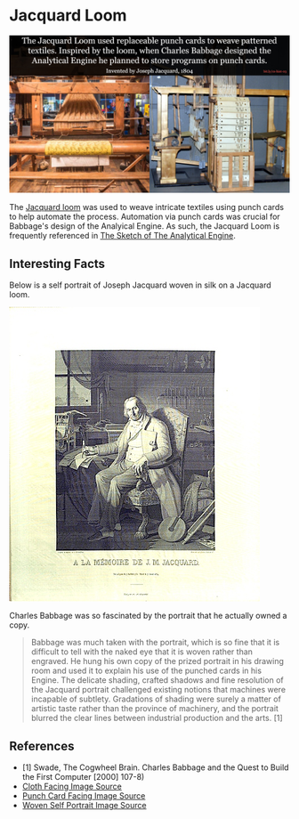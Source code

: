 # Jacquard Loom
![jacquard loom](jacquard-loom.jpg)

The [Jacquard loom](https://en.wikipedia.org/wiki/Jacquard_loom) was used to weave intricate textiles using punch cards to help
automate the process. Automation via punch cards was crucial for Babbage's design
of the Analyical Engine. As such, the Jacquard Loom is frequently referenced in
[The Sketch of The Analytical Engine](bit.ly/cs-hist-02).

## Interesting Facts
Below is a self portrait of Joseph Jacquard woven in silk on a Jacquard loom.

![jacquard self portrait](jacquard-woven-self-portrait.jpg)

Charles Babbage was so fascinated by the portrait that he actually owned a copy.

> Babbage was much taken with the portrait, which is so fine that it is difficult to tell with the naked eye that it is woven rather than engraved. He hung his own copy of the prized portrait in his drawing room and used it to explain his use of the punched cards in his Engine. The delicate shading, crafted shadows and fine resolution of the Jacquard portrait challenged existing notions that machines were incapable of subtlety. Gradations of shading were surely a matter of artistic taste rather than the province of machinery, and the portrait blurred the clear lines between industrial production and the arts. [1]

## References
* [1] Swade, The Cogwheel Brain. Charles Babbage and the Quest to Build the First Computer [2000] 107-8)
* [Cloth Facing Image Source](https://tissura.com/articles/jacquard-fabrics)
* [Punch Card Facing Image Source](http://addiator.blogspot.com/2011/10/jacquards-loom-and-stored-programme.html)
* [Woven Self Portrait Image Source](http://www.historyofinformation.com/image.php?id=469)
